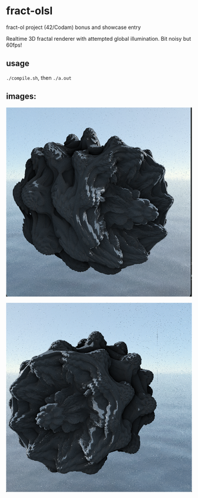 # fract-olsl
fract-ol project (42/Codam) bonus and showcase entry

Realtime 3D fractal renderer with attempted global illumination. Bit noisy but 60fps!

## usage

`./compile.sh`, then `./a.out`

## images:

<p align="center">
<img src="images/one.png" width="512" height="512"></img>
</p>

<p align="center">
<img src="images/two.png" width="512" height="512"></img>
</p>

